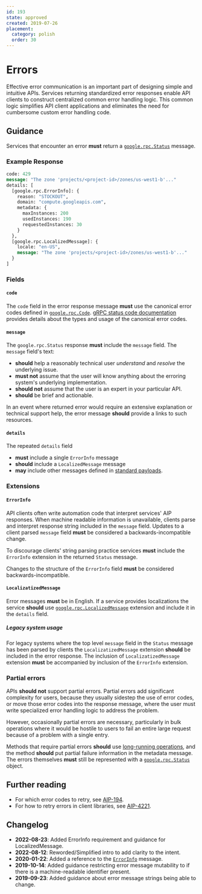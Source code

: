 ```yaml
---
id: 193
state: approved
created: 2019-07-26
placement:
  category: polish
  order: 30
---
```


# Errors

Effective error communication is an important part of designing simple and
intuitive APIs. Services returning standardized error responses enable API
clients to construct centralized common error handling logic. This common logic
simplifies API client applications and eliminates the need for cumbersome
custom error handling code.

## Guidance

Services that encounter an error **must** return a
[`google.rpc.Status`][Status] message.

### Example Response

```proto
code: 429
message: "The zone 'projects/<project-id>/zones/us-west1-b'..."
details: [
  [google.rpc.ErrorInfo]: {
    reason: "STOCKOUT",
    domain: "compute.googleapis.com",
    metadata: {
      maxInstances: 200
      usedInstances: 190
      requestedInstances: 30
    }
  },
  [google.rpc.LocalizedMessage]: {
    locale: "en-US",
    message: "The zone 'projects/<project-id>/zones/us-west1-b'..."
  }
]
```

### Fields

#### `code`

The `code` field in the error response message **must** use the
canonical error codes defined in [`google.rpc.Code`][Code].
[gRPC status code documentation][] provides details about the types and
usage of the canonical error codes.

#### `message`

The `google.rpc.Status` response **must** include the `message` field.
The `message` field's text:

* **should** help a reasonably technical user _understand_ and _resolve_
the underlying issue.
* **must not** assume that the user will know anything about the erroring
system's underlying implementation.
* **should not** assume that the user is an expert in your particular API.
* **should** be brief and actionable.

In an event where returned error would require an extensive explanation or
technical support help, the error message **should** provide a links to such
resources.

#### `details`

The repeated `details` field

* **must** include a single `ErrorInfo` message
* **should** include a `LocalizedMessage` message
* **may** include other messages defined in [standard payloads][details].

### Extensions

#### `ErrorInfo`

API clients often write automation code that interpret services' AIP responses.
When machine readable information is unavailable, clients parse and interpret
response string included in the `message` field. Updates to a client parsed
`message` field **must** be considered a backwards-incompatible change.

To discourage clients' string parsing practice services **must** include
the `ErrorInfo` extension in the returned `Status` message.

Changes to the structure of the `ErrorInfo` field **must** be considered
backwards-incompatible.

#### `LocalizatizedMessage`

Error messages **must** be in English. If a service provides localizations
the service **should** use [`google.rpc.LocalizedMessage`][details] extension
and include it in the `details` field.

##### Legacy system usage
For legacy systems where the top level `message` field in the `Status` message
has been parsed by clients the `LocalizatizedMessage` extension **should** be
included in the error response. The inclusion of `LocalizatizedMessage` extension
**must** be accompanied by inclusion of the `ErrorInfo` extension.

### Partial errors

APIs **should not** support partial errors. Partial errors add significant
complexity for users, because they usually sidestep the use of error codes, or
move those error codes into the response message, where the user must write
specialized error handling logic to address the problem.

However, occasionally partial errors are necessary, particularly in bulk
operations where it would be hostile to users to fail an entire large request
because of a problem with a single entry.

Methods that require partial errors **should** use [long-running operations][],
and the method **should** put partial failure information in the metadata
message. The errors themselves **must** still be represented with a
[`google.rpc.Status`][Status] object.

## Further reading

- For which error codes to retry, see [AIP-194](https://aip.dev/194).
- For how to retry errors in client libraries, see [AIP-4221](https://aip.dev/client-libraries/4221).

## Changelog

- **2022-08-23**: Added ErrorInfo requirement and guidance for LocalizedMessage.
- **2022-08-12**: Reworded/Simplified intro to add clarity to the intent.
- **2020-01-22**: Added a reference to the [`ErrorInfo`][ErrorInfo] message.
- **2019-10-14**: Added guidance restricting error message mutability to if
  there is a machine-readable identifier present.
- **2019-09-23**: Added guidance about error message strings being able to
  change.

<!-- prettier-ignore-start -->
[aip-4221]: ../client-libraries/4221.md
[details]: https://github.com/googleapis/googleapis/blob/master/google/rpc/error_details.proto
[ErrorInfo]: https://github.com/googleapis/googleapis/blob/master/google/rpc/error_details.proto#L111
[grpc status code documentation]: https://github.com/grpc/grpc/blob/master/doc/statuscodes.md
[Code]: https://github.com/googleapis/googleapis/blob/master/google/rpc/code.proto
[Status]: https://github.com/googleapis/googleapis/blob/master/google/rpc/status.proto
[long-running operations]: ./0151.md
<!-- prettier-ignore-end -->
